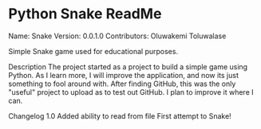 # Python Snake ReadMe

Name: Snake
Version: 0.0.1.0
Contributors: Oluwakemi Toluwalase

Simple Snake game used for educational purposes.

Description
The project started as a project to build a simple game using Python. As I learn more, I will improve the application, and now its just something to fool around with. After finding GitHub, this was the only "useful" project to upload as to test out GitHub. I plan to improve it where I can.

Changelog
1.0
Added ability to read from file
First attempt to Snake!
